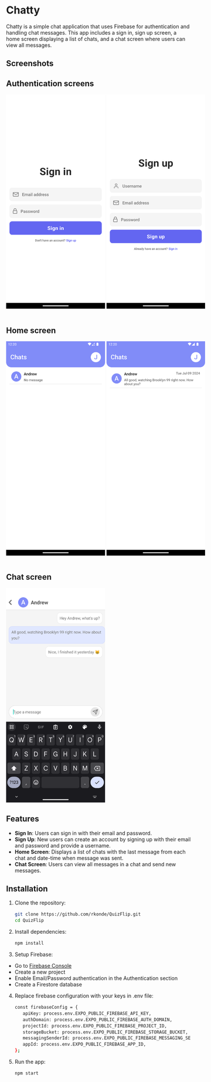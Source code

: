 # Chatty

Chatty is a simple chat application that uses Firebase for authentication and handling chat messages.
This app includes a sign in, sign up screen, a home screen displaying a list of chats, and a chat screen where users can view all messages.

## Screenshots

<p align="middle">
   <h2>Authentication screens</h2>
   <div style="display: flex; gap: 4px">
      <img src="./screenshots/sign_in.png" width="270" height="585" />
      <img src="./screenshots/sign_up.png" width="270" height="585" />    
   </div>
   
   <br />
   
   <h2>Home screen</h2>
   <div style="display: flex; gap: 4px">
      <img src="./screenshots/chat_list_without_messages.png" width="270" height="585" />
      <img src="./screenshots/chat_list_with_messages.png" width="270" height="585" />    
   </div>
   
   <br />

   <h2>Chat screen</h2>
   <img src="./screenshots/chat.png" width="270" height="585" />
</p>

## Features

- **Sign In**: Users can sign in with their email and password.
- **Sign Up**: New users can create an account by signing up with their email and password and provide a username.
- **Home Screen**: Displays a list of chats with the last message from each chat and date-time when message was sent.
- **Chat Screen**: Users can view all messages in a chat and send new messages.

## Installation

1. Clone the repository:

   ```sh
   git clone https://github.com/rkonde/QuizFlip.git
   cd QuizFlip
   ```

2. Install dependencies:

   ```sh
   npm install
   ```

3. Setup Firebase:

- Go to [Firebase Console](https://console.firebase.google.com/)
- Create a new project
- Enable Email/Password authentication in the Authentication section
- Create a Firestore database

4. Replace firebase configuration with your keys in .env file:

   ```sh
   const firebaseConfig = {
      apiKey: process.env.EXPO_PUBLIC_FIREBASE_API_KEY,
      authDomain: process.env.EXPO_PUBLIC_FIREBASE_AUTH_DOMAIN,
      projectId: process.env.EXPO_PUBLIC_FIREBASE_PROJECT_ID,
      storageBucket: process.env.EXPO_PUBLIC_FIREBASE_STORAGE_BUCKET,
      messagingSenderId: process.env.EXPO_PUBLIC_FIREBASE_MESSAGING_SENDER_ID,
      appId: process.env.EXPO_PUBLIC_FIREBASE_APP_ID,
   };
   ```

5. Run the app:

   ```sh
   npm start
   ```
